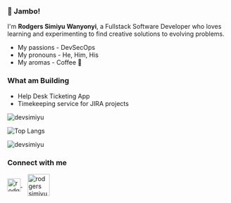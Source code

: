 ### :wave: Jambo! 

I'm **Rodgers Simiyu Wanyonyi**, a Fullstack Software Developer who loves learning and experimenting to find creative solutions to evolving problems.

- My passions - DevSecOps
- My pronouns - He, Him, His
- My aromas - Coffee :slightly_smiling_face:

### What am Building
- Help Desk Ticketing App
- Timekeeping service for JIRA projects

![devsimiyu](https://github-readme-stats.vercel.app/api?username=devsimiyu&show_icons=true&theme=tokyonight&count_private=true)

![Top Langs](https://github-readme-stats.vercel.app/api/top-langs/?username=devsimiyu&theme=tokyonight&layout=compact)

![devsimiyu](https://komarev.com/ghpvc/?username=devsimiyu)

### Connect with me

<a href="https://www.linkedin.com/in/rodgers-wanyonyi-9510a61a4/" style="margin-right: 12px" target="_blank"> 
  <img align="center" src="https://upload.wikimedia.org/wikipedia/commons/thumb/c/ca/LinkedIn_logo_initials.png/768px-LinkedIn_logo_initials.png" alt="rodgers wanyonyi" width="30" />
</a>

<a href="https://twitter.com/RodgerSimiyu" target="blank"> 
  <img align="center" src="https://www.hamiltoncountyhealth.org/wp-content/uploads/Twitter-Logo.png" alt="rodgers simiyu" width="50" />
</a>